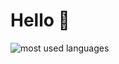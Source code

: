 # Hello 👋
![most used languages](https://github-readme-stats.vercel.app/api/top-langs/?username=haberalan&bg_color=0D1117&hide_border=true&text_color=B2BAC1&layout=compact)
